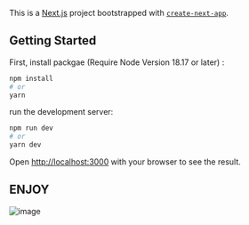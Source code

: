 This is a [Next.js](https://nextjs.org/) project bootstrapped with [`create-next-app`](https://github.com/vercel/next.js/tree/canary/packages/create-next-app).

## Getting Started

First, install packgae (Require Node Version 18.17 or later) :

```bash
npm install
# or
yarn
```


run the development server:

```bash
npm run dev
# or
yarn dev
```

Open [http://localhost:3000](http://localhost:3000) with your browser to see the result.

## ENJOY


![image](https://github.com/MaxGies/buddyreview/assets/32586244/d495b16a-4908-48b7-9db6-a2fe9fd891c3)
